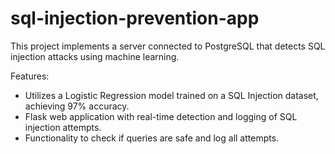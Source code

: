 # sql-injection-prevention-app

This project implements a server connected to PostgreSQL that detects SQL injection attacks using machine learning.

Features:
- Utilizes a Logistic Regression model trained on a SQL Injection dataset, achieving 97% accuracy.
- Flask web application with real-time detection and logging of SQL injection attempts.
- Functionality to check if queries are safe and log all attempts.
